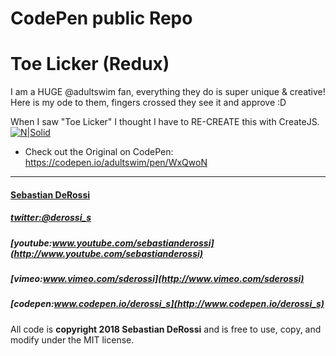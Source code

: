 CodePen public Repo 
=========

# Toe Licker (Redux)

I am a HUGE @adultswim fan, everything they do is super unique & creative! Here is my ode to them, fingers crossed they see it and approve :D 

When I saw "Toe Licker" I thought I have to RE-CREATE this with CreateJS.  
[![N|Solid](https://cdn.rawgit.com/sebastianderossi/CodePen/master/toelicker/ToeLicker.png)](https://codepen.io/derossi_s/pen/NyNXay) 

- Check out the Original on CodePen:  https://codepen.io/adultswim/pen/WxQwoN


----------------

#### [Sebastian DeRossi](mailto:sebastian.derossi@gmail.com)   

##### [twitter:@derossi_s](http://www.twitter.com/derossi_s)
##### [youtube:www.youtube.com/sebastianderossi](http://www.youtube.com/sebastianderossi)
##### [vimeo:www.vimeo.com/sderossi](http://www.vimeo.com/sderossi)  
##### [codepen:www.codepen.io/derossi_s](http://www.codepen.io/derossi_s) 

All code is **copyright 2018 Sebastian DeRossi** and is free to use, copy, and modify under the MIT license.